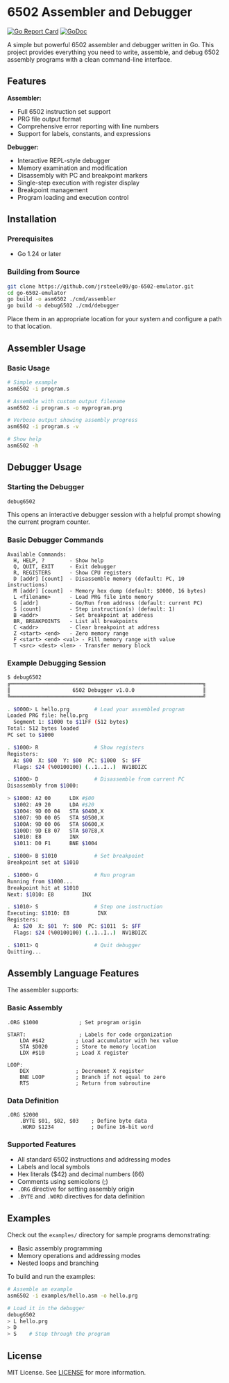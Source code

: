 # 6502 Assembler and Debugger

[![Go Report Card](https://goreportcard.com/badge/github.com/jrsteele09/go-6502-emulator)](https://goreportcard.com/report/github.com/jrsteele09/go-6502-emulator)
[![GoDoc](https://pkg.go.dev/badge/github.com/jrsteele09/go-6502-emulator)](https://pkg.go.dev/github.com/jrsteele09/go-6502-emulator)

A simple but powerful 6502 assembler and debugger written in Go. This project provides everything you need to write, assemble, and debug 6502 assembly programs with a clean command-line interface.

## Features

**Assembler:**
- Full 6502 instruction set support
- PRG file output format
- Comprehensive error reporting with line numbers
- Support for labels, constants, and expressions

**Debugger:**
- Interactive REPL-style debugger
- Memory examination and modification
- Disassembly with PC and breakpoint markers
- Single-step execution with register display
- Breakpoint management
- Program loading and execution control

## Installation

### Prerequisites
- Go 1.24 or later

### Building from Source

```bash
git clone https://github.com/jrsteele09/go-6502-emulator.git
cd go-6502-emulator
go build -o asm6502 ./cmd/assembler
go build -o debug6502 ./cmd/debugger
```

Place them in an appropriate location for your system and configure a path to that location.

## Assembler Usage

### Basic Usage

```bash
# Simple example
asm6502 -i program.s

# Assemble with custom output filename
asm6502 -i program.s -o myprogram.prg

# Verbose output showing assembly progress
asm6502 -i program.s -v

# Show help
asm6502 -h
```

## Debugger Usage

### Starting the Debugger

```bash
debug6502
```

This opens an interactive debugger session with a helpful prompt showing the current program counter.

### Basic Debugger Commands

```
Available Commands:
  H, HELP, ?        - Show help
  Q, QUIT, EXIT     - Exit debugger
  R, REGISTERS      - Show CPU registers
  D [addr] [count]  - Disassemble memory (default: PC, 10 instructions)
  M [addr] [count]  - Memory hex dump (default: $0000, 16 bytes)
  L <filename>      - Load PRG file into memory
  G [addr]          - Go/Run from address (default: current PC)
  S [count]         - Step instruction(s) (default: 1)
  B <addr>          - Set breakpoint at address
  BR, BREAKPOINTS   - List all breakpoints
  C <addr>          - Clear breakpoint at address
  Z <start> <end>   - Zero memory range
  F <start> <end> <val> - Fill memory range with value
  T <src> <dest> <len> - Transfer memory block
```

### Example Debugging Session

```bash
$ debug6502
╔══════════════════════════════════════════════════════════════╗
║                    6502 Debugger v1.0.0                      ║
╚══════════════════════════════════════════════════════════════╝

. $0000> L hello.prg        # Load your assembled program
Loaded PRG file: hello.prg
  Segment 1: $1000 to $11FF (512 bytes)
Total: 512 bytes loaded
PC set to $1000

. $1000> R                  # Show registers
Registers:
  A: $00  X: $00  Y: $00  PC: $1000  S: $FF
  Flags: $24 (%00100100) (..1..I..)  NV1BDIZC

. $1000> D                  # Disassemble from current PC
Disassembly from $1000:

> $1000: A2 00      LDX #$00
  $1002: A9 20      LDA #$20
  $1004: 9D 00 04   STA $0400,X
  $1007: 9D 00 05   STA $0500,X
  $100A: 9D 00 06   STA $0600,X
  $100D: 9D E8 07   STA $07E8,X
  $1010: E8         INX
  $1011: D0 F1      BNE $1004

. $1000> B $1010            # Set breakpoint
Breakpoint set at $1010

. $1000> G                  # Run program
Running from $1000...
Breakpoint hit at $1010
Next: $1010: E8         INX

. $1010> S                  # Step one instruction
Executing: $1010: E8         INX
Registers:
  A: $20  X: $01  Y: $00  PC: $1011  S: $FF
  Flags: $24 (%00100100) (..1..I..)  NV1BDIZC

. $1011> Q                  # Quit debugger
Quitting...
```

## Assembly Language Features

The assembler supports:

### Basic Assembly
```assembly
.ORG $1000             ; Set program origin

START:                 ; Labels for code organization
    LDA #$42          ; Load accumulator with hex value
    STA $D020         ; Store to memory location
    LDX #$10          ; Load X register
    
LOOP:
    DEX               ; Decrement X register
    BNE LOOP          ; Branch if not equal to zero
    RTS               ; Return from subroutine
```

### Data Definition
```assembly
.ORG $2000
    .BYTE $01, $02, $03    ; Define byte data
    .WORD $1234            ; Define 16-bit word
```

### Supported Features
- All standard 6502 instructions and addressing modes
- Labels and local symbols
- Hex literals ($42) and decimal numbers (66)
- Comments using semicolons (;)
- `.ORG` directive for setting assembly origin
- `.BYTE` and `.WORD` directives for data definition

## Examples

Check out the `examples/` directory for sample programs demonstrating:
- Basic assembly programming
- Memory operations and addressing modes
- Nested loops and branching

To build and run the examples:

```bash
# Assemble an example
asm6502 -i examples/hello.asm -o hello.prg

# Load it in the debugger
debug6502
> L hello.prg
> D
> S    # Step through the program
```

## License

MIT License. See [LICENSE](LICENSE) for more information.
